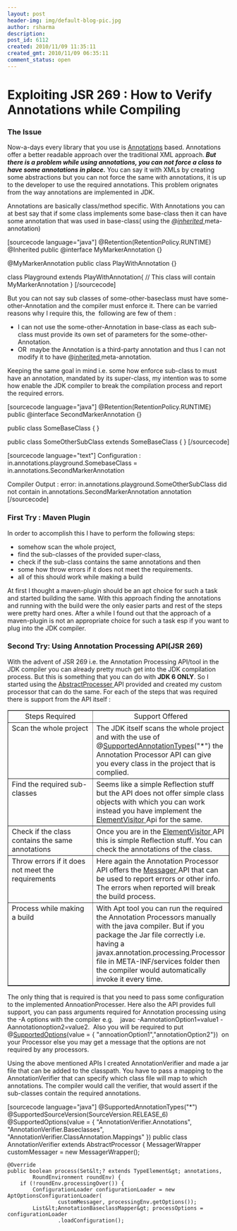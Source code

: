 ```yaml
---
layout: post
header-img: img/default-blog-pic.jpg
author: rsharma
description: 
post_id: 6112
created: 2010/11/09 11:35:11
created_gmt: 2010/11/09 06:35:11
comment_status: open
---
```


# Exploiting JSR 269 : How to Verify Annotations while Compiling

<h3>The Issue</h3>

<p><strong> </strong>Now-a-days every library that you use is <a href="http://download.oracle.com/javase/tutorial/java/javaOO/annotations.html">Annotations</a> based. Annotations offer a better readable approach  over the  traditional XML approach.<em><strong> But there is a problem while using  annotations, you can not force a class to have some annotations in  place.</strong></em> You can say it with XMLs by creating some abstractions but you  can not force the same with annotations, it is up to the developer to  use the required annotations. This problem orignates from the way  annotations are implemented in JDK.</p>
<p>Annotations  are basically class/method specific. With Annotations you can at best  say that if some class implements some base-class then it can have some  annotation that was used in base-class( using the <em>@<a href="http://download.oracle.com/javase/6/docs/api/java/lang/annotation/Inherited.html">inherited</a></em><a href="http://download.oracle.com/javase/6/docs/api/java/lang/annotation/Inherited.html"> </a>meta-annotation)<img title="More..." src="http://rash0208.wordpress.com/wp-includes/js/tinymce/plugins/wordpress/img/trans.gif" alt="" /><!--more--></p>
<p>[sourcecode language="java"]
@Retention(RetentionPolicy.RUNTIME)
@Inherited
public @interface MyMarkerAnnotation {}</p>
<p>@MyMarkerAnnotation
public class PlayWithAnnotation {}</p>
<p>class Playground extends PlayWithAnnotation{
// This class will contain MyMarkerAnnotation
}
[/sourcecode]</p>
<p>But  you can not say sub classes of some-other-baseclass must have  some-other-Annotation and the compiler must enforce it. There can be  varried reasons why I require this, the  following are few of them :
<ul>
    <li>I can not use the some-other-Annotation in base-class as each  sub-class must provide its own set of parameters for the  some-other-Annotation.</li>
    <li> OR  maybe the Annotation is a third-party annotation and thus I can not modify it to have @<a href="http://download.oracle.com/javase/6/docs/api/java/lang/annotation/Inherited.html">inherited </a>meta-annotation.</li>
</ul>
Keeping  the same goal in mind i.e. some how enforce sub-class to must have an  annotation, mandated by its super-class, my intention was to some how   enable the JDK compiler to break the compilation process and report the  required errors.</p>
<p>[sourcecode language="java"]
@Retention(RetentionPolicy.RUNTIME)
public @interface SecondMarkerAnnotation {}</p>
<p>public class SomeBaseClass {
}</p>
<p>public class SomeOtherSubClass extends SomeBaseClass {
}
[/sourcecode]</p>
<p>[sourcecode language="text"]
Configuration : in.annotations.playground.SomebaseClass = in.annotations.SecondMarkerAnnotation</p>
<p>Compiler Output :
error: in.annotations.playground.SomeOtherSubClass did not contain in.annotations.SecondMarkerAnnotation annotation
[/sourcecode]
<h3>First Try : Maven Plugin</h3>
In order to accomplish this I have to perform the following steps:
<ul>
    <li>somehow scan the whole project,</li>
    <li>find the sub-classes of the provided super-class,</li>
    <li>check if the sub-class contains the same annotations and then</li>
    <li>some how throw errors if it does not meet the requirements.</li>
    <li>all of this should work while making a build</li>
</ul>
At  first I thought a maven-plugin should be an apt choice for such a task  and started building the same. With this approach finding the  annotations and running with the build were the only easier parts and  rest of the steps were pretty hard ones. After a while I found out that  the approach of a maven-plugin is not an appropriate choice for such a  task esp if you want to plug into the JDK compiler.
<h3>Second Try: Using Annotation Processing API(JSR 269)</h3>
With  the advent of JSR 269 i.e. the Annotation Processing API/tool in the JDK  compiler you can already pretty much get into the JDK compilation  process. But this is something that you can do with <strong>JDK 6 ONLY</strong>. So I started using the <a href="http://download.oracle.com/javase/6/docs/api/javax/annotation/processing/AbstractProcessor.html">AbstractProcesser </a>API  provided and created my custom processor that can do the same. For each  of the steps that was required there is support from the API itself :
<table border="1" cellspacing="0" cellpadding="4" width="100%">
<tbody>
<tr valign="TOP">
<td width="50%" align="center">Steps Required</td>
<td width="50%" align="center">Support Offered</td>
</tr>
<tr valign="TOP">
<td width="50%">Scan the whole project</td>
<td width="50%">The JDK itself scans the whole project and  with the use of  @<a href="http://download.oracle.com/javase/6/docs/api/javax/annotation/processing/SupportedAnnotationTypes.html">SupportedAnnotationTypes</a>("*") the Annotation Processor API can give you every class in the project that is complied.</td>
</tr>
<tr valign="TOP">
<td width="50%">Find the required sub-classes</td>
<td width="50%">Seems like a simple Reflection stuff but the API does  not offer simple class objects with which you can work instead you have  implement the <a href="http://download.oracle.com/javase/6/docs/api/javax/lang/model/element/ElementVisitor.html">ElementVisitor </a>Api for the same.</td>
</tr>
<tr valign="TOP">
<td width="50%">Check if the class contains the same annotations</td>
<td width="50%">Once you are in the <a href="http://download.oracle.com/javase/6/docs/api/javax/lang/model/element/ElementVisitor.html">ElementVisitor </a>API this is  simple Reflection stuff. You can check the annotations of the class.</td>
</tr>
<tr valign="TOP">
<td width="50%">Throw errors if it does not meet the requirements</td>
<td width="50%">Here again the  Annotation Processor API offers the <a href="http://download.oracle.com/javase/6/docs/api/javax/annotation/processing/Messager.html">Messager </a>API that can  be used to report errors or other info. The errors when reported will break the build process.</td>
</tr>
<tr valign="TOP">
<td width="50%">Process while making a build</td>
<td width="50%">With Apt tool you can run the required the Annotation  Processors manually with the java compiler. But if you  package the Jar  file correctly i.e. having a javax.annotation.processing.Processor file  in META-INF/services folder then the compiler would automatically invoke  it every time.</td>
</tr>
</tbody>
</table>
The  only thing that is required is that you need to pass some configuration  to the implemented AnnoationProcesser. Here also the API provides full  support, you can pass arguments required for Annotation processing using  the -A options with the compiler e.g.    javac  -AannotationOption1=value1 -Aannotationoption2=value2.  Also you will be  required to put  @<a href="http://download.oracle.com/javase/6/docs/api/javax/annotation/processing/SupportedOptions.html">SupportedOptions</a>(value  = { "annoationOption1","annotationOption2"})  on your Processor else  you may get  a message that the options are not required by any  processors.</p>
<p>Using  the above mentioned APIs I created   AnnotationVerifier and made a jar  file that can be added to the classpath. You have to pass a mapping to  the AnnotationVerifier that can specify which class file will map to  which annotations. The compiler would call the verifier, that would  assert if the sub-classes contain the required annotations.</p>
<p>[sourcecode language="java"]
@SupportedAnnotationTypes(&quot;*&quot;)
@SupportedSourceVersion(SourceVersion.RELEASE_6)
@SupportedOptions(value = { &quot;AnnotationVerifier.Annotations&quot;, &quot;AnnotationVerifier.Baseclasses&quot;,
        &quot;AnnotationVerifier.ClassAnnotation.Mappings&quot; })
public class AnnotationVerifier extends AbstractProcessor {
    MessagerWrapper customMessager = new MessagerWrapper();</p>
<pre><code>@Override
public boolean process(Set&amp;lt;? extends TypeElement&amp;gt; annotations,
        RoundEnvironment roundEnv) {
    if (!roundEnv.processingOver()) {
        ConfigurationLoader configurationLoader = new AptOptionsConfigurationLoader(
                customMessager, processingEnv.getOptions());
        List&amp;lt;AnnotationBaseclassMapper&amp;gt; processOptions = configurationLoader
                .loadConfiguration();
</code></pre>